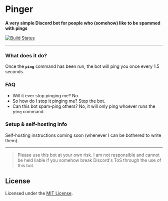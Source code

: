 # Pinger

**A very simple Discord bot for people who (somehow) like to be spammed with pings**

[![Build Status](https://travis-ci.org/suvanl/Pinger.svg?branch=master)](https://travis-ci.org/suvanl/Pinger)

----------

### What does it do?
Once the **`ping`** command has been run, the bot will ping you once every 1.5 seconds.

### FAQ
- Will it ever stop pinging me? No. 
- So how do I stop it pinging me? Stop the bot.
- Can this bot spam-ping others? No, it will only ping whoever runs the `ping` command.

### Setup & self-hosting info
Self-hosting instructions coming soon (whenever I can be bothered to write them).

----------

> Please use this bot at your own risk. I am not responsible and cannot be held liable if you somehow break Discord's ToS through the use of this bot.

## License
Licensed under the [MIT License](https://github.com/suvanl/Pinger/blob/master/LICENSE).
